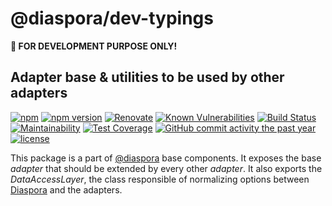 @diaspora/dev-typings
===

**🔨 FOR DEVELOPMENT PURPOSE ONLY!**

Adapter base & utilities to be used by other adapters
---

[![npm](https://img.shields.io/npm/dm/@diaspora/dev-adapter-base.svg)](https://www.npmjs.com/package/@diaspora/dev-adapter-base)
[![npm version](https://badge.fury.io/js/%40diaspora%2Fdev-adapter-base.svg)](https://www.npmjs.com/package/@diaspora/dev-adapter-base)
[![Renovate](https://badges.renovateapi.com/github/diaspora-orm/dev-adapter-base)](https://renovatebot.com/)
[![Known Vulnerabilities](https://snyk.io/test/github/diaspora-orm/dev-adapter-base/badge.svg?targetFile=package.json)](https://snyk.io/test/github/diaspora-orm/dev-adapter-base?targetFile=package.json)
[![Build Status](https://travis-ci.com/diaspora-orm/dev-adapter-base.svg?branch=master)](https://travis-ci.com/diaspora-orm/dev-adapter-base)
[![Maintainability](https://api.codeclimate.com/v1/badges/468a6e43dd8cc12594a3/maintainability)](https://codeclimate.com/github/diaspora-orm/dev-adapter-base/maintainability)
[![Test Coverage](https://api.codeclimate.com/v1/badges/468a6e43dd8cc12594a3/test_coverage)](https://codeclimate.com/github/diaspora-orm/dev-adapter-base/test_coverage)
[![GitHub commit activity the past year](https://img.shields.io/github/commit-activity/y/diaspora-orm/dev-adapter-base.svg)](https://github.com/diaspora-orm/dev-adapter-base)
[![license](https://img.shields.io/github/license/diaspora-orm/dev-adapter-base.svg)](https://github.com/diaspora-orm/dev-adapter-base/blob/master/LICENSE)

This package is a part of [@diaspora](https://github.com/diaspora-orm) base components. It exposes the base *adapter* that should be extended by every other *adapter*. It also exports the *DataAccessLayer*, the class responsible of normalizing options between [Diaspora](https://www.npmjs.com/package/@diaspora/diaspora) and the adapters.
